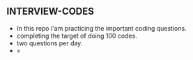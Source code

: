 ## INTERVIEW-CODES
- In this repo i'am practicing the important coding questions. 
- completing the target of doing 100 codes.
- two questions per day.
- 💀
